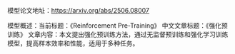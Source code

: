 模型论文地址：https://arxiv.org/abs/2506.08007

模型概述：当前标题：《Reinforcement Pre-Training》
中文文章标题：《强化预训练》
文章内容：本文提出强化预训练方法，通过无监督预训练和强化学习训练模型，提高样本效率和性能，适用于多种任务。

